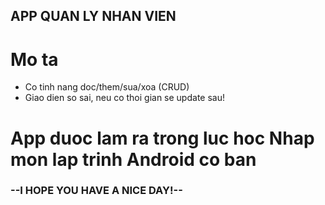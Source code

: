 ## APP QUAN LY NHAN VIEN
# Mo ta
*  Co tinh nang doc/them/sua/xoa (CRUD)
*  Giao dien so sai, neu co thoi gian se update sau!
# App duoc lam ra trong luc hoc Nhap mon lap trinh Android co ban

###            --I HOPE YOU HAVE A NICE DAY!--
